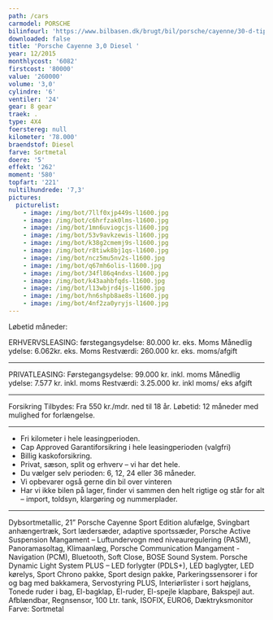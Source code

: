 ```yaml
---
path: /cars
carmodel: PORSCHE
bilinfourl: 'https://www.bilbasen.dk/brugt/bil/porsche/cayenne/30-d-tiptr-5d/4174718'
downloaded: false
title: 'Porsche Cayenne 3,0 Diesel '
year: 12/2015
monthlycost: '6082'
firstcost: '80000'
value: '260000'
volume: '3,0'
cylindre: '6'
ventiler: '24'
gear: 8 gear
traek: .
type: 4X4
foerstereg: null
kilometer: '78.000'
braendstof: Diesel
farve: Sortmetal
doere: '5'
effekt: '262'
moment: '580'
topfart: '221'
nultilhundrede: '7,3'
pictures:
  picturelist:
    - image: /img/bot/7llf0xjp449s-l1600.jpg
    - image: /img/bot/c6hrfzak0lms-l1600.jpg
    - image: /img/bot/1mn6uviogcjs-l1600.jpg
    - image: /img/bot/53v9avkzewis-l1600.jpg
    - image: /img/bot/k38g2cmemj9s-l1600.jpg
    - image: /img/bot/r8tiwk8bj1qs-l1600.jpg
    - image: /img/bot/ncz5mu5nv2s-l1600.jpg
    - image: /img/bot/q67mh6olis-l1600.jpg
    - image: /img/bot/34fl86q4ndxs-l1600.jpg
    - image: /img/bot/k43aahbfqds-l1600.jpg
    - image: /img/bot/l13wbjrd4js-l1600.jpg
    - image: /img/bot/hn6shpb8ae8s-l1600.jpg
    - image: /img/bot/4nf2za0yryjs-l1600.jpg
---
```

Løbetid måneder:

ERHVERVSLEASING:
førstegangsydelse: 80.000 kr. eks. Moms 
Månedlig ydelse: 6.062kr. eks. Moms
Restværdi: 260.000 kr. eks. moms/afgift
_________________________________________

PRIVATLEASING:
Førstegangsydelse: 99.000 kr. inkl. moms
Månedlig ydelse: 7.577 kr. inkl. moms
Restværdi: 3.25.000 kr. inkl moms/ eks afgift
_________________________________________

Forsikring Tilbydes:
Fra 550 kr./mdr. ned til 18 år. 
Løbetid: 12 måneder med mulighed for forlængelse.
_________________________________________

* Fri kilometer i hele leasingperioden.
* Cap Approved Garantiforsikring i hele leasingperioden (valgfri)
* Billig kaskoforsikring.
* Privat, sæson, split og erhverv – vi har det hele.
* Du vælger selv perioden: 6, 12, 24 eller 36 måneder.
* Vi opbevarer også gerne din bil over vinteren
* Har vi ikke bilen på lager, finder vi sammen den helt rigtige og står for alt – import, toldsyn, klargøring og nummerplader. 
________________________________________
Dybsortmetallic, 21” Porsche Cayenne Sport Edition alufælge, Svingbart anhængertræk, Sort lædersæder, adaptive sportssæder, Porsche Active Suspension Mangament – Luftundervogn med niveauregulering (PASM), Panoramasoltag, Klimaanlæg, Porsche Communication Mangament -Navigation (PCM), Bluetooth, Soft Close, BOSE Sound System. Porsche Dynamic Light System PLUS – LED forlygter (PDLS+), LED baglygter, LED kørelys, Sport Chrono pakke, Sport design pakke, Parkeringssensorer i for og bag med bakkamera, Servostyring PLUS, Interiørlister i sort højglans, Tonede ruder i bag, El-bagklap, El-ruder, El-spejle klapbare, Bakspejl aut. Afblændbar, Regnsensor, 100 Ltr. tank, ISOFIX, EURO6, Dæktryksmonitor
Farve: Sortmetal
